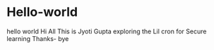 # Hello-world
hello world
Hi All
This is Jyoti Gupta exploring the Lil cron for Secure learning
Thanks- bye
